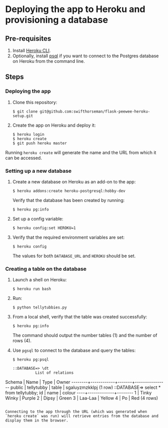 # Deploying the app to Heroku and provisioning a database

## Pre-requisites

1. Install [Heroku CLI](https://devcenter.heroku.com/articles/heroku-cli).
1. Optionally, install [psql](https://devcenter.heroku.com/articles/heroku-postgresql#pg-psql) if you want to connect to the Postgres
database on Heroku from the command line.


## Steps

### Deploying the app

1. Clone this repository:
    ```shell
    $ git clone git@github.com:swifthorseman/flask-peewee-heroku-setup.git
    ```
1. Create the app on Heroku and deploy it:
   ```shell
   $ heroku login
   $ heroku create
   $ git push heroku master
   ```

Running `heroku create` will generate the name and the URL from which it can be accessed.

### Setting up a new database

1. Create a new database on Heroku as an add-on to the app:
   ```shell
   $ heroku addons:create heroku-postgresql:hobby-dev
   ```
   Verify that the database has been created by running:
   ```shell
   $ heroku pg:info
   ```
1. Set up a config variable:
   ```shell
   $ heroku config:set HEROKU=1
   ```
1. Verify that the required environment variables are set:
   ```shell
   $ heroku config
   ```
   The values for both `DATABASE_URL` and `HEROKU` should be set.

### Creating a table on the database

1. Launch a shell on Heroku:
   ```shell
   $ heroku run bash
   ```
1. Run:
   ```shell
   $ python tellytubbies.py
   ```
1. From a local shell, verify that the table was created successfully:
   ```shell
   $ heroku pg:info
   ```
   The command should output the number tables (1) and the number of rows (4).

1. Use `pgsql` to connect to the database and query the tables:
   ```shell
   $ heroku pg:psql

   ::DATABASE=> \dt
             List of relations
 Schema |    Name    | Type  |     Owner
--------+------------+-------+----------------
 public | tellytubby | table | sgaluyzmzkklpj
(1 row)
::DATABASE=> select * from tellytubby;
 id |    name     | colour
----+-------------+--------
  1 | Tinky Winky | Purple
  2 | Dipsy       | Green
  3 | Laa-Laa     | Yellow
  4 | Po          | Red
(4 rows)
   ```

Connecting to the app through the URL (which was generated when `heroku create` was run) will retrieve entries from the database and display them in the browser.
